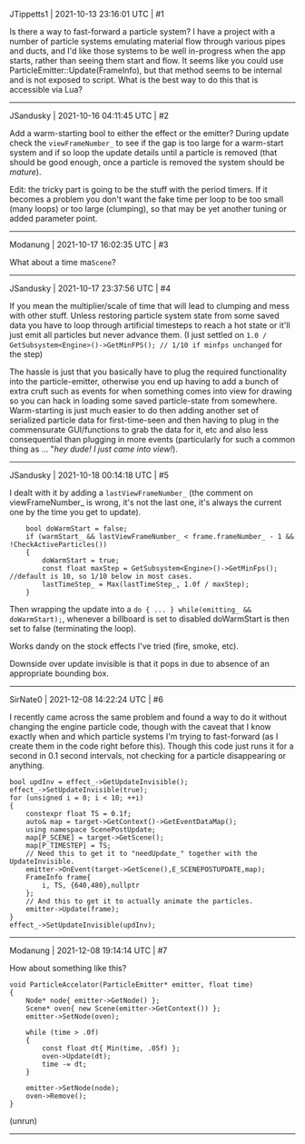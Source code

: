 JTippetts1 | 2021-10-13 23:16:01 UTC | #1

Is there a way to fast-forward a particle system? I have a project with a number of particle systems emulating material flow through various pipes and ducts, and I'd like those systems to be well in-progress when the app starts, rather than seeing them start and flow. It seems like you could use ParticleEmitter::Update(FrameInfo), but that method seems to be internal and is not exposed to script. What is the best way to do this that is accessible via Lua?

-------------------------

JSandusky | 2021-10-16 04:11:45 UTC | #2

Add a warm-starting bool to either the effect or the emitter? During update check the ```viewFrameNumber_``` to see if the gap is too large for a warm-start system and if so loop the update details until a particle is removed (that should be good enough, once a particle is removed the system should be *mature*).

Edit: the tricky part is going to be the stuff with the period timers. If it becomes a problem you don't want the fake time per loop to be too small (many loops) or too large (clumping), so that may be yet another tuning or added parameter point.

-------------------------

Modanung | 2021-10-17 16:02:35 UTC | #3

What about a time ma`Scene`?

-------------------------

JSandusky | 2021-10-17 23:37:56 UTC | #4

If you mean the multiplier/scale of time that will lead to clumping and mess with other stuff. Unless restoring particle system state from some saved data you have to loop through artificial timesteps to reach a hot state or it'll just emit all particles but never advance them. (I just settled on `1.0 / GetSubsystem<Engine>()->GetMinFPS(); // 1/10 if minfps unchanged` for the step)

The hassle is just that you basically have to plug the required functionality into the particle-emitter, otherwise you end up having to add a bunch of extra cruft such as events for when something comes into view for drawing so you can hack in loading some saved particle-state from somewhere. Warm-starting is just much easier to do then adding another set of serialized particle data for first-time-seen and then having to plug in the commensurate GUI/functions to grab the data for it, etc and also less consequential than plugging in more events (particularly for such a common thing as ... "*hey dude! I just came into view!*).

-------------------------

JSandusky | 2021-10-18 00:14:18 UTC | #5

I dealt with it by adding a `lastViewFrameNumber_` (the comment on viewFrameNumber_ is wrong, it's not the last one, it's always the current one by the time you get to update).
```
    bool doWarmStart = false;
    if (warmStart_ && lastViewFrameNumber_ < frame.frameNumber_ - 1 && !CheckActiveParticles())
    {
        doWarmStart = true;
        const float maxStep = GetSubsystem<Engine>()->GetMinFps(); //default is 10, so 1/10 below in most cases.
        lastTimeStep_ = Max(lastTimeStep_, 1.0f / maxStep);
    }
```

Then wrapping the update into a `do { ... } while(emitting_ && doWarmStart);`, whenever a billboard is set to disabled doWarmStart is then set to false (terminating the loop).

Works dandy on the stock effects I've tried (fire, smoke, etc).

Downside over update invisible is that it pops in due to absence of an appropriate bounding box.

-------------------------

SirNate0 | 2021-12-08 14:22:24 UTC | #6

I recently came across the same problem and found a way to do it without changing the engine particle code, though with the caveat that I know exactly when and which particle systems I'm trying to fast-forward (as I create them in the code right before this). Though this code just runs it for a second in 0.1 second intervals, not checking for a particle disappearing or anything.
```
bool updInv = effect_->GetUpdateInvisible();
effect_->SetUpdateInvisible(true);
for (unsigned i = 0; i < 10; ++i)
{
	constexpr float TS = 0.1f;
	auto& map = target->GetContext()->GetEventDataMap();
	using namespace ScenePostUpdate;
	map[P_SCENE] = target->GetScene();
	map[P_TIMESTEP] = TS;
	// Need this to get it to "needUpdate_" together with the UpdateInvisible.
	emitter->OnEvent(target->GetScene(),E_SCENEPOSTUPDATE,map);
	FrameInfo frame{
		i, TS, {640,480},nullptr
	};
	// And this to get it to actually animate the particles.
	emitter->Update(frame);
}
effect_->SetUpdateInvisible(updInv);
```

-------------------------

Modanung | 2021-12-08 19:14:14 UTC | #7

How about something like this?
```
void ParticleAccelator(ParticleEmitter* emitter, float time)
{
    Node* node{ emitter->GetNode() };
    Scene* oven{ new Scene(emitter->GetContext()) };
    emitter->SetNode(oven);

    while (time > .0f)
    {
        const float dt{ Min(time, .05f) };
        oven->Update(dt);
        time -= dt;
    }

    emitter->SetNode(node);
    oven->Remove();
}
```

(unrun)

-------------------------


